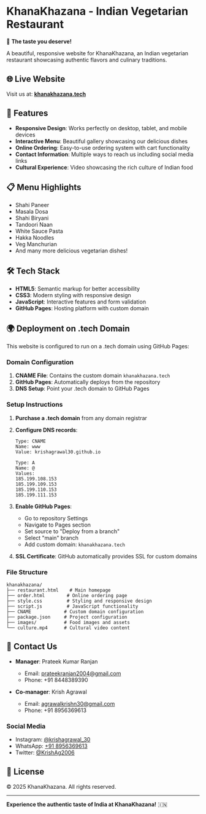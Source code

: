 # KhanaKhazana - Indian Vegetarian Restaurant

🍛 **The taste you deserve!**

A beautiful, responsive website for KhanaKhazana, an Indian vegetarian restaurant showcasing authentic flavors and culinary traditions.

## 🌐 Live Website

Visit us at: **[khanakhazana.tech](https://khanakhazana.tech)**

## 🚀 Features

- **Responsive Design**: Works perfectly on desktop, tablet, and mobile devices
- **Interactive Menu**: Beautiful gallery showcasing our delicious dishes
- **Online Ordering**: Easy-to-use ordering system with cart functionality
- **Contact Information**: Multiple ways to reach us including social media links
- **Cultural Experience**: Video showcasing the rich culture of Indian food

## 📋 Menu Highlights

- Shahi Paneer
- Masala Dosa
- Shahi Biryani
- Tandoori Naan
- White Sauce Pasta
- Hakka Noodles
- Veg Manchurian
- And many more delicious vegetarian dishes!

## 🛠️ Tech Stack

- **HTML5**: Semantic markup for better accessibility
- **CSS3**: Modern styling with responsive design
- **JavaScript**: Interactive features and form validation
- **GitHub Pages**: Hosting platform with custom domain

## 🌍 Deployment on .tech Domain

This website is configured to run on a .tech domain using GitHub Pages:

### Domain Configuration
1. **CNAME File**: Contains the custom domain `khanakhazana.tech`
2. **GitHub Pages**: Automatically deploys from the repository
3. **DNS Setup**: Point your .tech domain to GitHub Pages

### Setup Instructions

1. **Purchase a .tech domain** from any domain registrar
2. **Configure DNS records**:
   ```
   Type: CNAME
   Name: www
   Value: krishagrawal30.github.io
   
   Type: A
   Name: @
   Values: 
   185.199.108.153
   185.199.109.153
   185.199.110.153
   185.199.111.153
   ```

3. **Enable GitHub Pages**:
   - Go to repository Settings
   - Navigate to Pages section
   - Set source to "Deploy from a branch"
   - Select "main" branch
   - Add custom domain: `khanakhazana.tech`

4. **SSL Certificate**: GitHub automatically provides SSL for custom domains

### File Structure
```
khanakhazana/
├── restaurant.html    # Main homepage
├── order.html        # Online ordering page
├── style.css         # Styling and responsive design
├── script.js         # JavaScript functionality
├── CNAME            # Custom domain configuration
├── package.json     # Project configuration
├── images/          # Food images and assets
└── culture.mp4      # Cultural video content
```

## 📱 Contact Us

- **Manager**: Prateek Kumar Ranjan
  - Email: prateekranjan2004@gmail.com
  - Phone: +91 8448389390

- **Co-manager**: Krish Agrawal
  - Email: agrawalkrishn30@gmail.com
  - Phone: +91 8956369613

### Social Media
- Instagram: [@krishagrawal_30](https://instagram.com/krishagrawal_30/)
- WhatsApp: [+91 8956369613](https://wa.me/918956369613)
- Twitter: [@KrishAg2006](https://twitter.com/KrishAg2006)

## 📄 License

© 2025 KhanaKhazana. All rights reserved.

---

**Experience the authentic taste of India at KhanaKhazana!** 🇮🇳